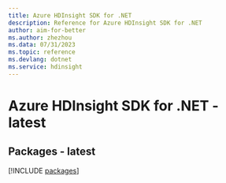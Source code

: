 ```yaml
---
title: Azure HDInsight SDK for .NET
description: Reference for Azure HDInsight SDK for .NET
author: aim-for-better
ms.author: zhezhou
ms.data: 07/31/2023
ms.topic: reference
ms.devlang: dotnet
ms.service: hdinsight
---
```

# Azure HDInsight SDK for .NET - latest
## Packages - latest
[!INCLUDE [packages](hdinsight-index.md)]